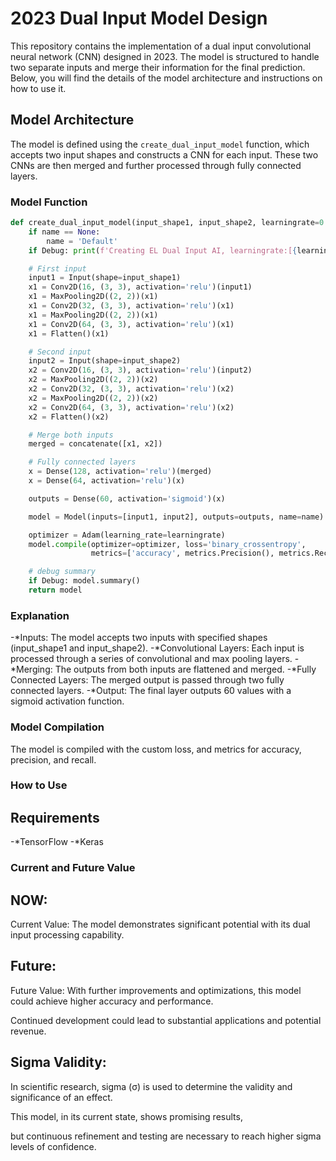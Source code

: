# 2023 Dual Input Model Design

This repository contains the implementation of a dual input convolutional neural network (CNN) designed in 2023. The model is structured to handle two separate inputs and merge their information for the final prediction. Below, you will find the details of the model architecture and instructions on how to use it.

## Model Architecture

The model is defined using the `create_dual_input_model` function, which accepts two input shapes and constructs a CNN for each input. These two CNNs are then merged and further processed through fully connected layers.

### Model Function

```python
def create_dual_input_model(input_shape1, input_shape2, learningrate=0.001, name=None, Debug=False):
    if name == None:
        name = 'Default'
    if Debug: print(f'Creating EL Dual Input AI, learningrate:[{learningrate}]')

    # First input
    input1 = Input(shape=input_shape1)
    x1 = Conv2D(16, (3, 3), activation='relu')(input1)
    x1 = MaxPooling2D((2, 2))(x1)
    x1 = Conv2D(32, (3, 3), activation='relu')(x1)
    x1 = MaxPooling2D((2, 2))(x1)
    x1 = Conv2D(64, (3, 3), activation='relu')(x1)
    x1 = Flatten()(x1)

    # Second input
    input2 = Input(shape=input_shape2)
    x2 = Conv2D(16, (3, 3), activation='relu')(input2)
    x2 = MaxPooling2D((2, 2))(x2)
    x2 = Conv2D(32, (3, 3), activation='relu')(x2)
    x2 = MaxPooling2D((2, 2))(x2)
    x2 = Conv2D(64, (3, 3), activation='relu')(x2)
    x2 = Flatten()(x2)

    # Merge both inputs
    merged = concatenate([x1, x2])

    # Fully connected layers
    x = Dense(128, activation='relu')(merged)
    x = Dense(64, activation='relu')(x)

    outputs = Dense(60, activation='sigmoid')(x)

    model = Model(inputs=[input1, input2], outputs=outputs, name=name)

    optimizer = Adam(learning_rate=learningrate)
    model.compile(optimizer=optimizer, loss='binary_crossentropy',
                  metrics=['accuracy', metrics.Precision(), metrics.Recall()])

    # debug summary
    if Debug: model.summary()
    return model
```
### Explanation
-*Inputs: The model accepts two inputs with specified shapes (input_shape1 and input_shape2).
-*Convolutional Layers: Each input is processed through a series of convolutional and max pooling layers.
-*Merging: The outputs from both inputs are flattened and merged.
-*Fully Connected Layers: The merged output is passed through two fully connected layers.
-*Output: The final layer outputs 60 values with a sigmoid activation function.


### Model Compilation
The model is compiled with the custom loss, and metrics for accuracy, precision, and recall.

### How to Use

## Requirements
-*TensorFlow
-*Keras

### Current and Future Value
## NOW:

Current Value: The model demonstrates significant potential with its dual input processing capability.

## Future:

Future Value: With further improvements and optimizations, this model could achieve higher accuracy and performance. 

Continued development could lead to substantial applications and potential revenue.

## Sigma Validity:

In scientific research, sigma (σ) is used to determine the validity and significance of an effect. 

This model, in its current state, shows promising results, 

but continuous refinement and testing are necessary to reach higher sigma levels of confidence.
